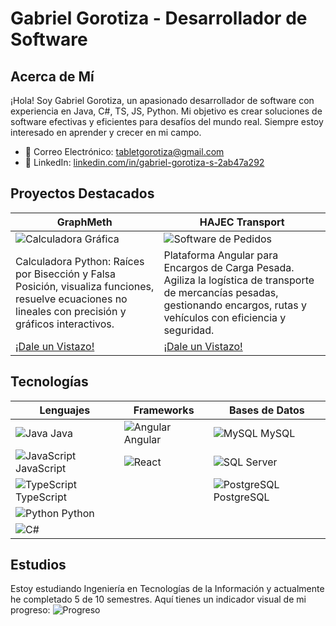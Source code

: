 # Gabriel Gorotiza - Desarrollador de Software

## Acerca de Mí

¡Hola! Soy Gabriel Gorotiza, un apasionado desarrollador de software con experiencia en Java, C#, TS, JS, Python. Mi objetivo es crear soluciones de software efectivas y eficientes para desafíos del mundo real. Siempre estoy interesado en aprender y crecer en mi campo.

- 📧 Correo Electrónico: [tabletgorotiza@gmail.com](mailto:tabletgorotiza@gmail.com)
- 💼 LinkedIn: [linkedin.com/in/gabriel-gorotiza-s-2ab47a292](https://www.linkedin.com/in/gabriel-gorotiza-s-2ab47a292)

## Proyectos Destacados

| GraphMeth                                    | HAJEC Transport                                     |
|----------------------------------------------|----------------------------------------------|
| ![Calculadora Gráfica](enlace-a-imagen-proyecto1.png)| ![Software de Pedidos](enlace-a-imagen-proyecto2.png) |
| Calculadora Python: Raíces por Bisección y Falsa Posición, visualiza funciones, resuelve ecuaciones no lineales con precisión y gráficos interactivos. | Plataforma Angular para Encargos de Carga Pesada. Agiliza la logística de transporte de mercancías pesadas, gestionando encargos, rutas y vehículos con eficiencia y seguridad. |
| [¡Dale un Vistazo!](https://github.com/ggorotiza1/GraphMeth)  | [¡Dale un Vistazo!](https://github.com/ggorotiza1/ProyectoQuinto)|

## Tecnologías

| Lenguajes   | Frameworks | Bases de Datos |
|-------------|------------|----------------|
| ![Java](https://cdn.discordapp.com/attachments/995501479190343731/1163266019146596362/java-logo-24.png?ex=653ef2e7&is=652c7de7&hm=25f455e2fad8d6765c8931d712472b3a556c4c95c3c5396f5bd3ec461be16433&) Java   | ![Angular](https://cdn.discordapp.com/attachments/995501479190343731/1163268628951613480/angular-logo-24.png?ex=653ef555&is=652c8055&hm=8351fd03f18d986b9f7f930403b47fd87f42086ab211a44eb0c853dba890c57a&) Angular | ![MySQL]() MySQL   |
| ![JavaScript](https://cdn.discordapp.com/attachments/995501479190343731/1163266379789647902/javascript-logo-24.png?ex=653ef33d&is=652c7e3d&hm=132f0352b0a97d211652f86ddaa9140657678c0b23720051d3f6ea20c010ec59&) JavaScript | ![React](https://cdn.discordapp.com/attachments/995501479190343731/1163276249502863360/react-logo-24.png?ex=653efc6e&is=652c876e&hm=6e0b5685f3d977d3c920384e701c30f5e4fab26bdeeee18e17a4553bff56db95&)  | ![SQL Server]()  |
| ![TypeScript](https://cdn.discordapp.com/attachments/995501479190343731/1163268709540954212/typescript-logo-24.png?ex=653ef568&is=652c8068&hm=77dcc045111db1eb081dbf75ae6a49f3244b6947a2d4cff8c181c85dcd8fdc04&) TypeScript |            | ![PostgreSQL](https://cdn.discordapp.com/attachments/995501479190343731/1163276180477182002/postgresql-logo-24.png?ex=653efc5e&is=652c875e&hm=ef3dcd5e9703f1d52947b1373de20c228c406061af0171ab16c96cc6743e0e80&) PostgreSQL |
| ![Python](https://cdn.discordapp.com/attachments/995501479190343731/1163268532772016219/python-logo-24.png?ex=653ef53e&is=652c803e&hm=616bdf634260dd0d1737b5d19eecf3a7df72bc81fdfd175d38de4144ad41fbc9&) Python  |            |                |
| ![C#]()      |            |                |

## Estudios

Estoy estudiando Ingeniería en Tecnologías de la Información y actualmente he completado 5 de 10 semestres. Aquí tienes un indicador visual de mi progreso: ![Progreso](https://progress-bar.dev/50/)

